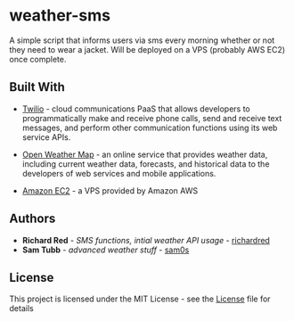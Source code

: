 # weather-sms

A simple script that informs users via sms every morning whether or not they need to wear a jacket. Will be deployed on a VPS (probably AWS EC2) once complete.

## Built With
* [Twilio](https://www.twilio.com/) - cloud communications PaaS that allows developers to programmatically make and receive phone calls, send and receive text messages, and perform other communication functions using its web service APIs.

* [Open Weather Map](https://openweathermap.org/) - an online service that provides weather data, including current weather data, forecasts, and historical data to the developers of web services and mobile applications.

* [Amazon EC2](https://aws.amazon.com/ec2/) - a VPS provided by Amazon AWS

## Authors
* **Richard Red** - *SMS functions, intial weather API usage* - [richardred](https://github.com/richardred)
* **Sam Tubb** - *advanced weather stuff* - [sam0s](https://github.com/sam0s)

## License
This project is licensed under the MIT License - see the [License](LICENSE) file for details
